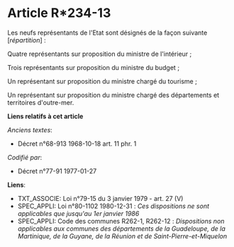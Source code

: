 # Article R*234-13

Les neufs représentants de l'Etat sont désignés de la façon suivante [*répartition*] :

Quatre représentants sur proposition du ministre de l'intérieur ;

Trois représentants sur proposition du ministre du budget ;

Un représentant sur proposition du ministre chargé du tourisme ;

Un représentant sur proposition du ministre chargé des départements et territoires d'outre-mer.

**Liens relatifs à cet article**

_Anciens textes_:

  - Décret n°68-913 1968-10-18 art. 11 phr. 1

_Codifié par_:

  - Décret n°77-91 1977-01-27

**Liens**:

  - TXT_ASSOCIE: Loi n°79-15 du 3 janvier 1979 - art. 27 (V)
  - SPEC_APPLI: Loi n°80-1102 1980-12-31 : *Ces dispositions ne sont applicables que jusqu'au 1er janvier 1986*
  - SPEC_APPLI: Code des communes R262-1, R262-12 : *Dispositions non applicables aux communes des départements de la Guadeloupe, de la Martinique, de la Guyane, de la Réunion et de Saint-Pierre-et-Miquelon*
